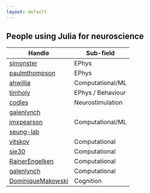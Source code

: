 ```yaml
---
layout: default
---
```


## People using Julia for neuroscience

| Handle | Sub-field |
| --- | --- |
| [simonster](https://github.com/simonster) | EPhys |
| [paulmthompson](https://github.com/paulmthompson) | EPhys |
| [ahwillia](https://github.com/ahwillia) | Computational/ML |
| [timholy](https://github.com/timholy) | EPhys / Behaviour | 
| [codles](https://github.com/codles) | Neurostimulation |
| [galenlynch](https://github.com/galenlynch) |  |
| [jmxpearson](https://github.com/jmxpearson) | Computational/ML |
| [seung-lab](https://github.com/seung-lab) |  |
| [vitskov](https://github.com/vitskov) | Computational |
| [sje30](https://github.com/sje30) | Computational |
| [RainerEngelken](https://github.com/RainerEngelken) | Computational |
| [galenlynch](https://github.com/galenlynch) | Computational |
| [DominiqueMakowski](https://github.com/DominiqueMakowski) | Cognition |
